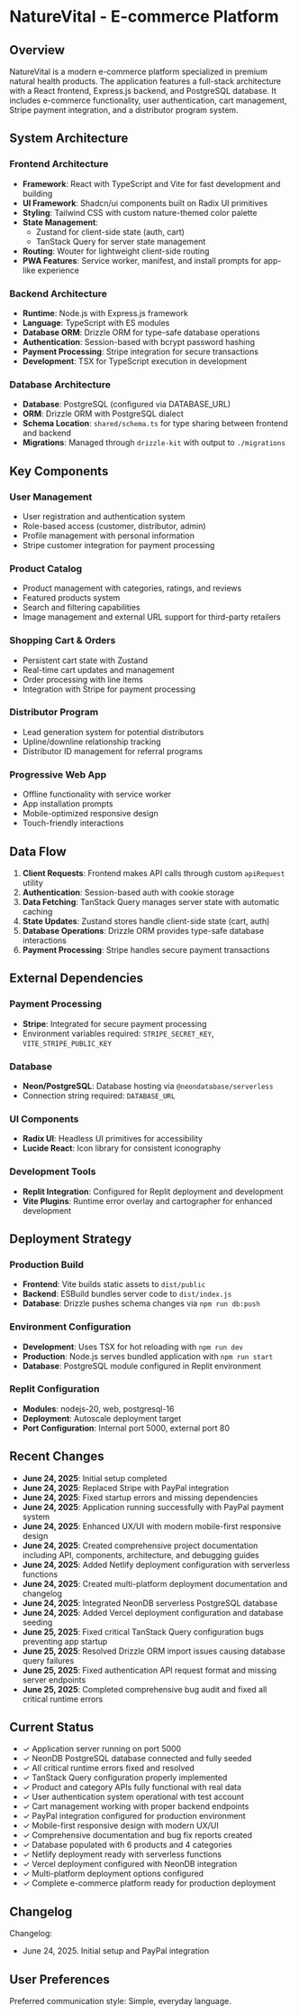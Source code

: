 # NatureVital - E-commerce Platform

## Overview

NatureVital is a modern e-commerce platform specialized in premium natural health products. The application features a full-stack architecture with a React frontend, Express.js backend, and PostgreSQL database. It includes e-commerce functionality, user authentication, cart management, Stripe payment integration, and a distributor program system.

## System Architecture

### Frontend Architecture
- **Framework**: React with TypeScript and Vite for fast development and building
- **UI Framework**: Shadcn/ui components built on Radix UI primitives
- **Styling**: Tailwind CSS with custom nature-themed color palette
- **State Management**: 
  - Zustand for client-side state (auth, cart)
  - TanStack Query for server state management
- **Routing**: Wouter for lightweight client-side routing
- **PWA Features**: Service worker, manifest, and install prompts for app-like experience

### Backend Architecture
- **Runtime**: Node.js with Express.js framework
- **Language**: TypeScript with ES modules
- **Database ORM**: Drizzle ORM for type-safe database operations
- **Authentication**: Session-based with bcrypt password hashing
- **Payment Processing**: Stripe integration for secure transactions
- **Development**: TSX for TypeScript execution in development

### Database Architecture
- **Database**: PostgreSQL (configured via DATABASE_URL)
- **ORM**: Drizzle ORM with PostgreSQL dialect
- **Schema Location**: `shared/schema.ts` for type sharing between frontend and backend
- **Migrations**: Managed through `drizzle-kit` with output to `./migrations`

## Key Components

### User Management
- User registration and authentication system
- Role-based access (customer, distributor, admin)
- Profile management with personal information
- Stripe customer integration for payment processing

### Product Catalog
- Product management with categories, ratings, and reviews
- Featured products system
- Search and filtering capabilities
- Image management and external URL support for third-party retailers

### Shopping Cart & Orders
- Persistent cart state with Zustand
- Real-time cart updates and management
- Order processing with line items
- Integration with Stripe for payment processing

### Distributor Program
- Lead generation system for potential distributors
- Upline/downline relationship tracking
- Distributor ID management for referral programs

### Progressive Web App
- Offline functionality with service worker
- App installation prompts
- Mobile-optimized responsive design
- Touch-friendly interactions

## Data Flow

1. **Client Requests**: Frontend makes API calls through custom `apiRequest` utility
2. **Authentication**: Session-based auth with cookie storage
3. **Data Fetching**: TanStack Query manages server state with automatic caching
4. **State Updates**: Zustand stores handle client-side state (cart, auth)
5. **Database Operations**: Drizzle ORM provides type-safe database interactions
6. **Payment Processing**: Stripe handles secure payment transactions

## External Dependencies

### Payment Processing
- **Stripe**: Integrated for secure payment processing
- Environment variables required: `STRIPE_SECRET_KEY`, `VITE_STRIPE_PUBLIC_KEY`

### Database
- **Neon/PostgreSQL**: Database hosting via `@neondatabase/serverless`
- Connection string required: `DATABASE_URL`

### UI Components
- **Radix UI**: Headless UI primitives for accessibility
- **Lucide React**: Icon library for consistent iconography

### Development Tools
- **Replit Integration**: Configured for Replit deployment and development
- **Vite Plugins**: Runtime error overlay and cartographer for enhanced development

## Deployment Strategy

### Production Build
- **Frontend**: Vite builds static assets to `dist/public`
- **Backend**: ESBuild bundles server code to `dist/index.js`
- **Database**: Drizzle pushes schema changes via `npm run db:push`

### Environment Configuration
- **Development**: Uses TSX for hot reloading with `npm run dev`
- **Production**: Node.js serves bundled application with `npm run start`
- **Database**: PostgreSQL module configured in Replit environment

### Replit Configuration
- **Modules**: nodejs-20, web, postgresql-16
- **Deployment**: Autoscale deployment target
- **Port Configuration**: Internal port 5000, external port 80

## Recent Changes

- **June 24, 2025**: Initial setup completed
- **June 24, 2025**: Replaced Stripe with PayPal integration
- **June 24, 2025**: Fixed startup errors and missing dependencies
- **June 24, 2025**: Application running successfully with PayPal payment system
- **June 24, 2025**: Enhanced UX/UI with modern mobile-first responsive design
- **June 24, 2025**: Created comprehensive project documentation including API, components, architecture, and debugging guides
- **June 24, 2025**: Added Netlify deployment configuration with serverless functions
- **June 24, 2025**: Created multi-platform deployment documentation and changelog
- **June 24, 2025**: Integrated NeonDB serverless PostgreSQL database
- **June 24, 2025**: Added Vercel deployment configuration and database seeding
- **June 25, 2025**: Fixed critical TanStack Query configuration bugs preventing app startup
- **June 25, 2025**: Resolved Drizzle ORM import issues causing database query failures
- **June 25, 2025**: Fixed authentication API request format and missing server endpoints
- **June 25, 2025**: Completed comprehensive bug audit and fixed all critical runtime errors

## Current Status

- ✓ Application server running on port 5000
- ✓ NeonDB PostgreSQL database connected and fully seeded
- ✓ All critical runtime errors fixed and resolved
- ✓ TanStack Query configuration properly implemented
- ✓ Product and category APIs fully functional with real data
- ✓ User authentication system operational with test account
- ✓ Cart management working with proper backend endpoints
- ✓ PayPal integration configured for production environment
- ✓ Mobile-first responsive design with modern UX/UI
- ✓ Comprehensive documentation and bug fix reports created
- ✓ Database populated with 6 products and 4 categories
- ✓ Netlify deployment ready with serverless functions
- ✓ Vercel deployment configured with NeonDB integration
- ✓ Multi-platform deployment options configured
- ✓ Complete e-commerce platform ready for production deployment

## Changelog

Changelog:
- June 24, 2025. Initial setup and PayPal integration

## User Preferences

Preferred communication style: Simple, everyday language.